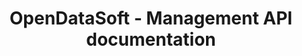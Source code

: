 ---
title: OpenDataSoft - Management API documentation

language_tabs:
  - shell

toc_footers:
  - <a href='#'>Sign Up for a Developer Key</a>
  - <a href='https://github.com/tripit/slate'>Documentation Powered by Slate</a>

includes:
  - introduction
  - topics
  - files
  - datasets
  - dataset_status
  - dataset_actions
  - records_errors
  - dataset_changes
  - dataset_metadata
  - dataset_attachments
  - dataset_security
  - form_widgets
  - jobs
  - misc

search: true
---